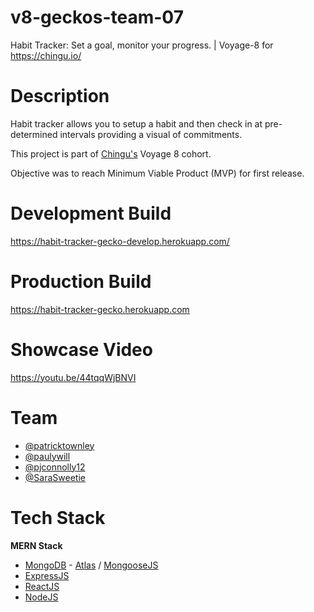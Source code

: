 # v8-geckos-team-07
Habit Tracker: Set a goal, monitor your progress. | Voyage-8 for https://chingu.io/

# Description

Habit tracker allows you to setup a habit and then check in at pre-determined intervals providing a visual of commitments.

This project is part of [Chingu's](https://chingu.io/) Voyage 8 cohort.

Objective was to reach Minimum Viable Product (MVP) for first release.



# Development Build

https://habit-tracker-gecko-develop.herokuapp.com/

# Production Build

https://habit-tracker-gecko.herokuapp.com

# Showcase Video

https://youtu.be/44tqqWjBNVI

# Team

* [@patricktownley](https://github.com/patricktownley)
* [@paulywill](https://github.com/paulywill)
* [@pjconnolly12](https://github.com/pjconnolly12)
* [@SaraSweetie](https://github.com/SaraSweetie)

# Tech Stack

**MERN Stack**
* [MongoDB](https://www.mongodb.com/) - [Atlas](https://www.mongodb.com/cloud/atlas) / [MongooseJS](https://mongoosejs.com/)
* [ExpressJS](https://expressjs.com/en/api.html)
* [ReactJS](https://reactjs.org/)
* [NodeJS](https://nodejs.org/en/)